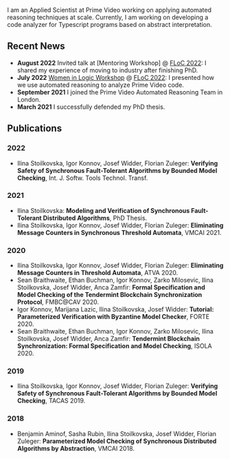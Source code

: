 I am an Applied Scientist at Prime Video working on applying automated reasoning techniques at scale. Currently, I am working on developing a code analyzer for Typescript programs based on abstract interpretation.

<!-- During my PhD, I was working on developing methods for automatic verification of synchronous fault-tolerant distributed algorithms. Prior to this, I obtained a MSc in Computer Science form the European Master Program in Computational Logic.\ -->

## Recent News

 - **August 2022** Invited talk at [Mentoring Workshop] @ [FLoC 2022](https://www.floc2022.org/): I shared my experience of moving to industry after finishing PhD. 
 - **July 2022** [Women in Logic Workshop](https://sites.google.com/g.uporto.pt/wil2022) @ [FLoC 2022](https://www.floc2022.org/): I presented how we use automated reasoning to analyze Prime Video code.
 - **September 2021** I joined the Prime Video Automated Reasoning Team in London.
 - **March 2021** I successfully defended my PhD thesis.

## Publications 

### 2022
- Ilina Stoilkovska, Igor Konnov, Josef Widder, Florian Zuleger:
**Verifying Safety of Synchronous Fault-Tolerant Algorithms by Bounded Model Checking**, Int. J. Softw. Tools Technol. Transf.

### 2021
- Ilina Stoilkovska: 
**Modeling and Verification of Synchronous Fault-Tolerant Distributed Algorithms**, PhD Thesis.
- Ilina Stoilkovska, Igor Konnov, Josef Widder, Florian Zuleger:
**Eliminating Message Counters in Synchronous Threshold Automata**, VMCAI 2021.

### 2020
- Ilina Stoilkovska, Igor Konnov, Josef Widder, Florian Zuleger:
**Eliminating Message Counters in Threshold Automata**, ATVA 2020.
- Sean Braithwaite, Ethan Buchman, Igor Konnov, Zarko Milosevic, Ilina Stoilkovska, Josef Widder, Anca Zamfir:
**Formal Specification and Model Checking of the Tendermint Blockchain Synchronization Protocol**, FMBC@CAV 2020.
- Igor Konnov, Marijana Lazic, Ilina Stoilkovska, Josef Widder:
**Tutorial: Parameterized Verification with Byzantine Model Checker**, FORTE 2020.
- Sean Braithwaite, Ethan Buchman, Igor Konnov, Zarko Milosevic, Ilina Stoilkovska, Josef Widder, Anca Zamfir:
**Tendermint Blockchain Synchronization: Formal Specification and Model Checking**, ISOLA 2020.

### 2019
- Ilina Stoilkovska, Igor Konnov, Josef Widder, Florian Zuleger: 
**Verifying Safety of Synchronous Fault-Tolerant Algorithms by Bounded Model Checking**, TACAS 2019.

### 2018

- Benjamin Aminof, Sasha Rubin, Ilina Stoilkovska, Josef Widder, Florian Zuleger:
**Parameterized Model Checking of Synchronous Distributed Algorithms by Abstraction**, VMCAI 2018.

<!-- 

## Header 2

> This is a blockquote following a header.
>
> When something is important enough, you do it even if the odds are not in your favor.

### Header 3

```js
// Javascript code with syntax highlighting.
var fun = function lang(l) {
  dateformat.i18n = require('./lang/' + l)
  return true;
}
```

```ruby
# Ruby code with syntax highlighting
GitHubPages::Dependencies.gems.each do |gem, version|
  s.add_dependency(gem, "= #{version}")
end
```

#### Header 4

*   This is an unordered list following a header.
*   This is an unordered list following a header.
*   This is an unordered list following a header.

##### Header 5

1.  This is an ordered list following a header.
2.  This is an ordered list following a header.
3.  This is an ordered list following a header.

###### Header 6

| head1        | head two          | three |
|:-------------|:------------------|:------|
| ok           | good swedish fish | nice  |
| out of stock | good and plenty   | nice  |
| ok           | good `oreos`      | hmm   |
| ok           | good `zoute` drop | yumm  |

### There's a horizontal rule below this.

* * *

### Here is an unordered list:

*   Item foo
*   Item bar
*   Item baz
*   Item zip

### And an ordered list:

1.  Item one
1.  Item two
1.  Item three
1.  Item four

### And a nested list:

- level 1 item
  - level 2 item
  - level 2 item
    - level 3 item
    - level 3 item
- level 1 item
  - level 2 item
  - level 2 item
  - level 2 item
- level 1 item
  - level 2 item
  - level 2 item
- level 1 item

### Small image

![Octocat](https://github.githubassets.com/images/icons/emoji/octocat.png)

### Large image

![Branching](https://guides.github.com/activities/hello-world/branching.png)


### Definition lists can be used with HTML syntax.

<dl>
<dt>Name</dt>
<dd>Godzilla</dd>
<dt>Born</dt>
<dd>1952</dd>
<dt>Birthplace</dt>
<dd>Japan</dd>
<dt>Color</dt>
<dd>Green</dd>
</dl>

```
Long, single-line code blocks should not wrap. They should horizontally scroll if they are too long. This line should be long enough to demonstrate this.
```

```
The final element.
```
 -->
